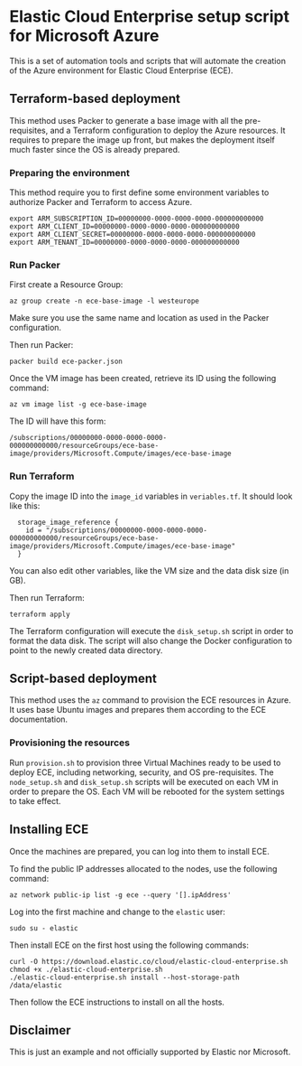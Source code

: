 # Elastic Cloud Enterprise setup script for Microsoft Azure

This is a set of automation tools and scripts that will automate the creation of the Azure environment for Elastic Cloud Enterprise (ECE).

## Terraform-based deployment

This method uses Packer to generate a base image with all the pre-requisites, and a Terraform configuration to deploy the Azure resources. It requires to prepare the image up front, but makes the deployment itself much faster since the OS is already prepared.

### Preparing the environment

This method require you to first define some environment variables to authorize Packer and Terraform to access Azure.

```
export ARM_SUBSCRIPTION_ID=00000000-0000-0000-0000-000000000000
export ARM_CLIENT_ID=00000000-0000-0000-0000-000000000000
export ARM_CLIENT_SECRET=00000000-0000-0000-0000-000000000000
export ARM_TENANT_ID=00000000-0000-0000-0000-000000000000
```

### Run Packer

First create a Resource Group:

```
az group create -n ece-base-image -l westeurope
```

Make sure you use the same name and location as used in the Packer configuration.

Then run Packer:

```
packer build ece-packer.json
```

Once the VM image has been created, retrieve its ID using the following command:

```
az vm image list -g ece-base-image
```

The ID will have this form:

```
/subscriptions/00000000-0000-0000-0000-000000000000/resourceGroups/ece-base-image/providers/Microsoft.Compute/images/ece-base-image
```

### Run Terraform

Copy the image ID into the `image_id` variables in `veriables.tf`. It should look like this:

```
  storage_image_reference {
    id = "/subscriptions/00000000-0000-0000-0000-000000000000/resourceGroups/ece-base-image/providers/Microsoft.Compute/images/ece-base-image"
  }
```

You can also edit other variables, like the VM size and the data disk size (in GB).

Then run Terraform:

```
terraform apply
```

The Terraform configuration will execute the `disk_setup.sh` script in order to format the data disk. The script will also change the Docker configuration to point to the newly created data directory.

## Script-based deployment

This method uses the `az` command to provision the ECE resources in Azure. It uses base Ubuntu images and prepares them according to the ECE documentation.

### Provisioning the resources

Run `provision.sh` to provision three Virtual Machines ready to be used to deploy ECE, including networking, security, and OS pre-requisites. The `node_setup.sh` and `disk_setup.sh` scripts will be executed on each VM in order to prepare the OS. Each VM will be rebooted for the system settings to take effect.

## Installing ECE

Once the machines are prepared, you can log into them to install ECE.

To find the public IP addresses allocated to the nodes, use the following command:

```
az network public-ip list -g ece --query '[].ipAddress'
```

Log into the first machine and change to the `elastic` user:

```
sudo su - elastic
```

Then install ECE on the first host using the following commands:

```
curl -O https://download.elastic.co/cloud/elastic-cloud-enterprise.sh
chmod +x ./elastic-cloud-enterprise.sh
./elastic-cloud-enterprise.sh install --host-storage-path /data/elastic
```

Then follow the ECE instructions to install on all the hosts.

## Disclaimer

This is just an example and not officially supported by Elastic nor Microsoft.
